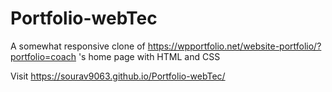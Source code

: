 # Portfolio-webTec
A somewhat responsive clone of https://wpportfolio.net/website-portfolio/?portfolio=coach 's home page with HTML and CSS 


Visit https://sourav9063.github.io/Portfolio-webTec/
